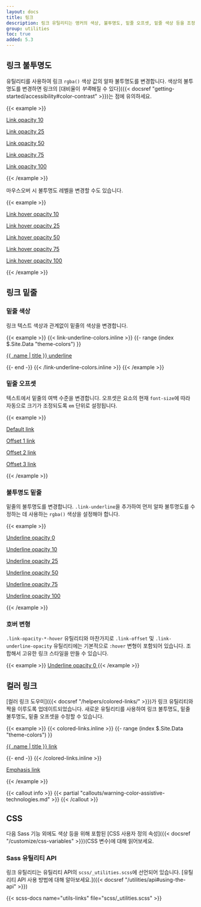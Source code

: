 ```yaml
---
layout: docs
title: 링크
description: 링크 유틸리티는 앵커의 색상, 불투명도, 밑줄 오프셋, 밑줄 색상 등을 조정하여 앵커의 스타일을 지정하는 데 사용됩니다.
group: utilities
toc: true
added: 5.3
---
```


## 링크 불투명도

유틸리티를 사용하여 링크 `rgba()` 색상 값의 알파 불투명도를 변경합니다. 색상의 불투명도를 변경하면 링크의 [대비율이 *부족*해질 수 있다]({{< docsref "getting-started/accessibility#color-contrast" >}})는 점에 유의하세요.

{{< example >}}
<p><a class="link-opacity-10" href="#">Link opacity 10</a></p>
<p><a class="link-opacity-25" href="#">Link opacity 25</a></p>
<p><a class="link-opacity-50" href="#">Link opacity 50</a></p>
<p><a class="link-opacity-75" href="#">Link opacity 75</a></p>
<p><a class="link-opacity-100" href="#">Link opacity 100</a></p>
{{< /example >}}

마우스오버 시 불투명도 레벨을 변경할 수도 있습니다.

{{< example >}}
<p><a class="link-opacity-10-hover" href="#">Link hover opacity 10</a></p>
<p><a class="link-opacity-25-hover" href="#">Link hover opacity 25</a></p>
<p><a class="link-opacity-50-hover" href="#">Link hover opacity 50</a></p>
<p><a class="link-opacity-75-hover" href="#">Link hover opacity 75</a></p>
<p><a class="link-opacity-100-hover" href="#">Link hover opacity 100</a></p>
{{< /example >}}

## 링크 밑줄

### 밑줄 색상

링크 텍스트 색상과 관계없이 밑줄의 색상을 변경합니다.

{{< example >}}
{{< link-underline-colors.inline >}}
{{- range (index $.Site.Data "theme-colors") }}
<p><a href="#" class="link-underline-{{ .name }}">{{ .name | title }} underline</a></p>
{{- end -}}
{{< /link-underline-colors.inline >}}
{{< /example >}}

### 밑줄 오프셋

텍스트에서 밑줄의 여백 수준을 변경합니다. 오프셋은 요소의 현재 `font-size`에 따라 자동으로 크기가 조정되도록 `em` 단위로 설정됩니다.

{{< example >}}
<p><a href="#">Default link</a></p>
<p><a class="link-offset-1" href="#">Offset 1 link</a></p>
<p><a class="link-offset-2" href="#">Offset 2 link</a></p>
<p><a class="link-offset-3" href="#">Offset 3 link</a></p>
{{< /example >}}

### 불투명도 밑줄

밑줄의 불투명도를 변경합니다. `.link-underline`을 추가하여 먼저 알파 불투명도를 수정하는 데 사용하는 `rgba()` 색상을 설정해야 합니다.

{{< example >}}
<p><a class="link-offset-2 link-underline link-underline-opacity-0" href="#">Underline opacity 0</a></p>
<p><a class="link-offset-2 link-underline link-underline-opacity-10" href="#">Underline opacity 10</a></p>
<p><a class="link-offset-2 link-underline link-underline-opacity-25" href="#">Underline opacity 25</a></p>
<p><a class="link-offset-2 link-underline link-underline-opacity-50" href="#">Underline opacity 50</a></p>
<p><a class="link-offset-2 link-underline link-underline-opacity-75" href="#">Underline opacity 75</a></p>
<p><a class="link-offset-2 link-underline link-underline-opacity-100" href="#">Underline opacity 100</a></p>
{{< /example >}}

### 호버 변형

`.link-opacity-*-hover` 유틸리티와 마찬가지로 `.link-offset` 및 `.link-underline-opacity` 유틸리티에는 기본적으로 `:hover` 변형이 포함되어 있습니다. 조합해서 고유한 링크 스타일을 만들 수 있습니다.

{{< example >}}
<a class="link-offset-2 link-offset-3-hover link-underline link-underline-opacity-0 link-underline-opacity-75-hover" href="#">
  Underline opacity 0
</a>
{{< /example >}}

## 컬러 링크

[컬러 링크 도우미]({{< docsref "/helpers/colored-links/" >}})가 링크 유틸리티와 짝을 이루도록 업데이트되었습니다. 새로운 유틸리티를 사용하여 링크 불투명도, 밑줄 불투명도, 밑줄 오프셋을 수정할 수 있습니다.

{{< example >}}
{{< colored-links.inline >}}
{{- range (index $.Site.Data "theme-colors") }}
<p><a href="#" class="link-{{ .name }} link-offset-2 link-underline-opacity-25 link-underline-opacity-100-hover">{{ .name | title }} link</a></p>
{{- end -}}
{{< /colored-links.inline >}}
<p><a href="#" class="link-body-emphasis link-offset-2 link-underline-opacity-25 link-underline-opacity-75-hover">Emphasis link</a></p>
{{< /example >}}

{{< callout info >}}
{{< partial "callouts/warning-color-assistive-technologies.md" >}}
{{< /callout >}}

## CSS

다음 Sass 기능 외에도 색상 등을 위해 포함된 [CSS 사용자 정의 속성]({{< docsref "/customize/css-variables" >}})(CSS 변수)에 대해 읽어보세요.

### Sass 유틸리티 API

링크 유틸리티는 유틸리티 API의 `scss/_utilities.scss`에 선언되어 있습니다. [유틸리티 API 사용 방법에 대해 알아보세요.]({{< docsref "/utilities/api#using-the-api" >}})

{{< scss-docs name="utils-links" file="scss/_utilities.scss" >}}
